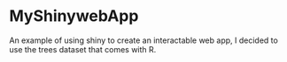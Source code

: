 # MyShinywebApp
An example of using shiny to create an interactable web app, I decided to use the trees dataset that comes with R.
